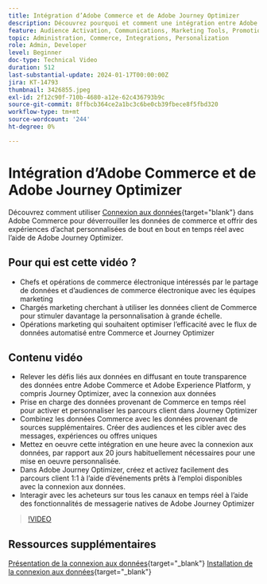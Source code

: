 ```yaml
---
title: Intégration d’Adobe Commerce et de Adobe Journey Optimizer
description: Découvrez pourquoi et comment une intégration entre Adobe Commerce et Adobe Journey Optimizer peut être mise en oeuvre.
feature: Audience Activation, Communications, Marketing Tools, Promotions/Events
topic: Administration, Commerce, Integrations, Personalization
role: Admin, Developer
level: Beginner
doc-type: Technical Video
duration: 512
last-substantial-update: 2024-01-17T00:00:00Z
jira: KT-14793
thumbnail: 3426855.jpeg
exl-id: 2f12c90f-710b-4680-a12e-62c436793b9c
source-git-commit: 8ffbcb364ce2a1bc3c6be0cb39fbece8f5fbd320
workflow-type: tm+mt
source-wordcount: '244'
ht-degree: 0%

---
```


# Intégration d’Adobe Commerce et de Adobe Journey Optimizer

Découvrez comment utiliser [Connexion aux données](https://experienceleague.adobe.com/docs/commerce-merchant-services/data-connection/overview.html){target="blank"} dans Adobe Commerce pour déverrouiller les données de commerce et offrir des expériences d’achat personnalisées de bout en bout en temps réel avec l’aide de Adobe Journey Optimizer.

## Pour qui est cette vidéo ?

- Chefs et opérations de commerce électronique intéressés par le partage de données et d’audiences de commerce électronique avec les équipes marketing
- Chargés marketing cherchant à utiliser les données client de Commerce pour stimuler davantage la personnalisation à grande échelle.
- Opérations marketing qui souhaitent optimiser l’efficacité avec le flux de données automatisé entre Commerce et Journey Optimizer

## Contenu vidéo

- Relever les défis liés aux données en diffusant en toute transparence des données entre Adobe Commerce et Adobe Experience Platform, y compris Journey Optimizer, avec la connexion aux données
- Prise en charge des données provenant de Commerce en temps réel pour activer et personnaliser les parcours client dans Journey Optimizer
- Combinez les données Commerce avec les données provenant de sources supplémentaires. Créer des audiences et les cibler avec des messages, expériences ou offres uniques
- Mettez en oeuvre cette intégration en une heure avec la connexion aux données, par rapport aux 20 jours habituellement nécessaires pour une mise en oeuvre personnalisée.
- Dans Adobe Journey Optimizer, créez et activez facilement des parcours client 1:1 à l’aide d’événements prêts à l’emploi disponibles avec la connexion aux données.
- Interagir avec les acheteurs sur tous les canaux en temps réel à l’aide des fonctionnalités de messagerie natives de Adobe Journey Optimizer

>[!VIDEO](https://video.tv.adobe.com/v/3426855/?learn=on)

## Ressources supplémentaires

[Présentation de la connexion aux données](https://experienceleague.adobe.com/docs/commerce-merchant-services/data-connection/overview.html){target="_blank"}
[Installation de la connexion aux données](https://experienceleague.adobe.com/docs/commerce-merchant-services/data-connection/fundamentals/install.html){target="_blank"}
